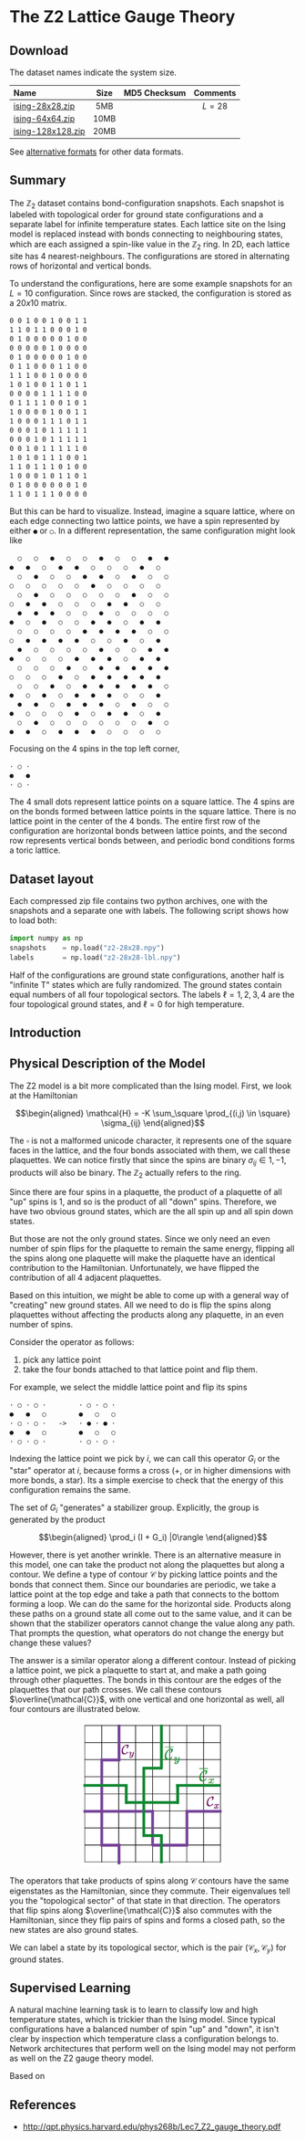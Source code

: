 # The Z2 Lattice Gauge Theory

## Download

The dataset names indicate the system size.

| Name  	|  Size 	|  MD5 Checksum  	| Comments |
| :--- | :---: |--- | :---: |
| [ising-28x28.zip]() | 5MB  	|   	| $L=28$ |
| [ising-64x64.zip]()  | 10MB  	|   	|  |
| [ising-128x128.zip]()  | 20MB  	|   	| |

See [alternative formats](#alternative-formats) for other data formats.

## Summary
The $\mathbb{Z}_2$ dataset contains bond-configuration snapshots. Each snapshot is labeled with topological order for ground state configurations and a separate label for infinite temperature states. Each lattice site on the Ising model is replaced instead with bonds connecting to neighbouring states, which are each assigned a spin-like value in the $\mathbb{Z}_2$ ring. In 2D, each lattice site has $4$ nearest-neighbours. The configurations are stored in alternating rows of horizontal and vertical bonds. 

To understand the configurations, here are some example snapshots for an $L=10$ configuration. Since rows are stacked, the configuration is stored as a $20x10$ matrix.

```
0 0 1 0 0 1 0 0 1 1
1 1 0 1 1 0 0 0 1 0
0 1 0 0 0 0 0 1 0 0
0 0 0 0 0 1 0 0 0 0
0 1 0 0 0 0 0 1 0 0
0 1 1 0 0 0 1 1 0 0
1 1 1 0 0 1 0 0 0 0
1 0 1 0 0 1 1 0 1 1
0 0 0 0 1 1 1 1 0 0
0 1 1 1 1 0 0 1 0 1
1 0 0 0 0 1 0 0 1 1
1 0 0 0 1 1 1 0 1 1
0 0 0 1 0 1 1 1 1 1
0 0 0 1 0 1 1 1 1 1
0 0 1 0 1 1 1 1 1 0
1 0 1 0 1 1 1 0 0 1
1 1 0 1 1 1 0 1 0 0
1 0 0 0 1 0 1 1 0 1
0 1 0 0 0 0 0 0 1 0
1 1 0 1 1 1 0 0 0 0
```

But this can be hard to visualize. Instead, imagine a square lattice, where on each edge connecting two lattice points, we have a spin represented by either `●` or `○`. In a different representation, the same configuration might look like 

```
  ○   ○   ●   ○   ○   ●   ○   ○   ●   ●
●   ●   ○   ●   ●   ○   ○   ○   ●   ○
  ○   ●   ○   ○   ●   ●   ○   ●   ○   ○
○   ○   ○   ○   ○   ●   ○   ○   ○   ○
  ○   ●   ○   ○   ○   ○   ○   ●   ○   ○
○   ●   ●   ○   ○   ○   ●   ●   ○   ○
  ●   ●   ●   ○   ○   ●   ○   ○   ○   ○
●   ○   ●   ○   ○   ●   ●   ○   ●   ●
  ○   ○   ○   ○   ●   ●   ●   ●   ○   ○
○   ●   ●   ●   ●   ○   ○   ●   ○   ●
  ●   ○   ○   ○   ○   ●   ○   ○   ●   ●
●   ○   ○   ○   ●   ●   ●   ○   ●   ●
  ○   ○   ○   ●   ○   ●   ●   ●   ●   ●
○   ○   ○   ●   ○   ●   ●   ●   ●   ●
  ○   ○   ●   ○   ●   ●   ●   ●   ●   ○
●   ○   ●   ○   ●   ●   ●   ○   ○   ●
  ●   ●   ○   ●   ●   ●   ○   ●   ○   ○
●   ○   ○   ○   ●   ○   ●   ●   ○   ●
  ○   ●   ○   ○   ○   ○   ○   ○   ●   ○
●   ●   ○   ●   ●   ●   ○   ○   ○   ○
```

Focusing on the 4 spins in the top left corner, 

```
· ○ ·
●   ●
· ○ ·
```

The 4 small dots represent lattice points on a square lattice. The 4 spins are on the bonds formed between lattice points in the square lattice. There is no lattice point in the center of the 4 bonds. The entire first row of the configuration are horizontal bonds between lattice points, and the second row represents vertical bonds between, and periodic bond conditions forms a toric lattice. 


## Dataset layout
Each compressed zip file contains two python archives, one with the snapshots and a separate one with labels. The following script shows how to load both:

```python
import numpy as np
snapshots    = np.load("z2-28x28.npy")
labels       = np.load("z2-28x28-lbl.npy")
```
Half of the configurations are ground state configurations, another half is "infinite T" states which are fully randomized. The ground states contain equal numbers of all four topological sectors. The labels $\ell = 1, 2, 3, 4$ are the four topological ground states, and $\ell = 0$ for high temperature.

## Introduction

## Physical Description of the Model
The Z2 model is a bit more complicated than the Ising model. First, we look at the Hamiltonian

$$\begin{aligned}
  \mathcal{H} = -K \sum_\square \prod_{(i,j) \in \square} \sigma_{ij}
\end{aligned}$$

The $\square$ is not a malformed unicode character, it represents one of the square faces in the lattice, and the four bonds associated with them, we call these plaquettes. We can notice firstly that since the spins are binary $\sigma_{ij} \in {1,-1}$, products will also be binary. The $\mathbb{Z}_2$ actually refers to the ring. 

Since there are four spins in a plaquette, the product of a plaquette of all "up" spins is $1$, and so is the product of all "down" spins. Therefore, we have two obvious ground states, which are the all spin up and all spin down states. 

But those are not the only ground states. Since we only need an even number of spin flips for the plaquette to remain the same energy, flipping all the spins along one plaquette will make the plaquette have an identical contribution to the Hamiltonian. Unfortunately, we have flipped the contribution of all 4 adjacent plaquettes. 

Based on this intuition, we might be able to come up with a general way of "creating" new ground states. All we need to do is flip the spins along plaquettes without affecting the products along any plaquette, in an even number of spins.

Consider the operator as follows:
  1. pick any lattice point
  2. take the four bonds attached to that lattice point and flip them.

For example, we select the middle lattice point and flip its spins


```
· ○ · ○ ·        · ○ · ○ ·
●   ●   ○        ●   ○   ○
· ○ · ○ ·   ->   · ● · ● ·
●   ●   ○        ●   ○   ○
· ○ · ○ ·        · ○ · ○ ·
```

Indexing the lattice point we pick by $i$, we can call this operator $G_i$ or the "star" operator at $i$, because forms a cross ($+$, or in higher dimensions with more bonds, a star). Its a simple exercise to check that the energy of this configuration remains the same. 

The set of $G_i$ "generates" a stabilizer group. Explicitly, the group is generated by the product

$$\begin{aligned}
  \prod_i (I + G_i) |0\rangle
\end{aligned}$$

However, there is yet another wrinkle. There is an alternative measure in this model, one can take the product not along the plaquettes but along a contour. We define a type of contour $\mathcal{C}$ by picking lattice points and the bonds that connect them. Since our boundaries are periodic, we take a lattice point at the top edge and take a path that connects to the bottom forming a loop. We can do the same for the horizontal side. Products along these paths on a ground state all come out to the same value, and it can be shown that the stabilizer operators cannot change the value along any path. That prompts the question, what operators do not change the energy but change these values? 

The answer is a similar operator along a different contour. Instead of picking a lattice point, we pick a plaquette to start at, and make a path going through other plaquettes. The bonds in this contour are the edges of the plaquettes that our path crosses. We call these contours $\overline{\mathcal{C}}$, with one vertical and one horizontal as well, all four contours are illustrated below. 

<div align="center">

<img src="Z2_Contours.png" style="width:250px"/>

</div>

The operators that take products of spins along $\mathcal{C}$ contours have the same eigenstates as the Hamiltonian, since they commute. Their eigenvalues tell you the "topological sector" of that state in that direction. The operators that flip spins along $\overline{\mathcal{C}}$ also commutes with the Hamiltonian, since they flip pairs of spins and forms a closed path, so the new states are also ground states. 

We can label a state by its topological sector, which is the pair $(\mathcal{C}_x, \mathcal{C}_y)$ for ground states. 

## Supervised Learning
A natural machine learning task is to learn to classify low and high temperature states, which is trickier than the Ising model. Since typical configurations have a balanced number of spin "up" and "down", it isn't clear by inspection which temperature class a configuration belongs to. Network architectures that perform well on the Ising model may not perform as well on the Z2 gauge theory model. 

Based on 


## References
* http://qpt.physics.harvard.edu/phys268b/Lec7_Z2_gauge_theory.pdf

